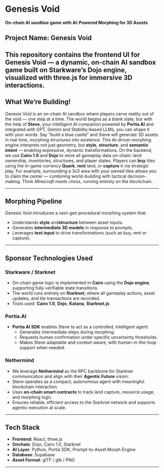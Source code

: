 # Genesis Void
**On-chain AI sandbox game with AI-Powered Morphing for 3D Assets**
## Project Name: Genesis Void
This repository contains the **frontend UI** for Genesis Void — a dynamic, on-chain AI sandbox game built on **Starkware’s Dojo engine**, visualized with **three.js** for immersive 3D interactions.
---
## What We’re Building!

Genesis Void is an on-chain AI sandbox where players carve reality out of the void — one step at a time. The world begins as a blank slate, but with the help of **Steve**, your intelligent AI companion powered by **Portia AI** and integrated with GPT, Gemini and Stability-based LLMs, you can shape it with your words.
Say “build a blue castle” and Steve will generate 3D assets in real time, morphing structures into existence. This AI-driven morphing engine interprets not just geometry, but **style**, **structure**, and **semantic intent** — enabling expressive, dynamic transformations.
On the backend, we use **Cairo 1.0** and **Dojo** to store all gameplay data on-chain: land ownership, inventories, structures, and player states. Players can **buy** tiles using the in-game currency **Quark**, **rent** land, or **capture** it via strategic play. For example, surrounding a 3x3 area with your owned tiles allows you to claim the center — combining world-building with tactical decision-making. Think *Minecraft meets chess*, running entirely on the blockchain.

---
## Morphing Pipeline
Genesis Void introduces a next-gen procedural morphing system that:
- Understands **style** and**structure** between asset inputs.
- Generates **intermediate 3D models** in response to prompts.
- Leverages **text input** to drive transformations (such as buy, rent or capture).
---
## Sponsor Technologies Used
### Starkware / Starknet
- On-chain game logic is implemented in **Cairo** using the **Dojo engine**, supporting fully verifiable state transitions.
- The world runs entirely on **Starknet**, where all gameplay actions, asset updates, and tile transactions are recorded.
- Tools used: **Cairo 1.0**, **Dojo**, **Katana**, **Starknet.js**

###  Portia.AI
- **Portia AI SDK** enables Steve to act as a controlled, intelligent agent:
  - Generates intermediate steps during morphing.
  - Requests human confirmation under specific uncertainty thresholds.
  - Makes Steve adaptable and context-aware, with human-in-the-loop support when needed.

###  Nethermind
-  We leverage **Nethermind** as the RPC backbone for Starknet communication and align with their **Agentic Future** vision:
  - Steve operates as a compact, autonomous agent with meaningful blockchain interaction.
  - Uses **on-chain smart contracts** to track land capture, resource usage, and morphing logic.
  - Ensures reliable, efficient access to the Starknet network and supports agentic execution at scale.
---

## Tech Stack
- **Frontend**: React, three.js
- **Onchain**: Dojo, Cairo 1.0, Starknet
- **AI Layer**: Python, Portia SDK, Prompt-to-Asset Morph Engine
- **Database**: Supabase
- **Asset Format**: glTF / glb / PNG
---
